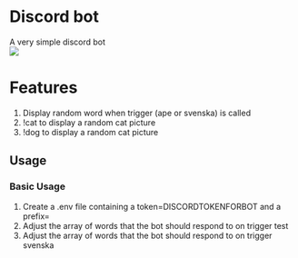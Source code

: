 # Discord bot
A very simple discord bot <br> 
<img src="https://img.shields.io/badge/node.js%20-%2343853D.svg?&style=for-the-badge&logo=node.js&logoColor=white"/>

# Features

1. Display random word when trigger (ape or svenska) is called
1. !cat to display a random cat picture
1. !dog to display a random cat picture

## Usage

### Basic Usage

1. Create a .env file containing a token=DISCORDTOKENFORBOT and a prefix=
1. Adjust the array of words that the bot should respond to on trigger test
1. Adjust the array of words that the bot should respond to on trigger svenska
